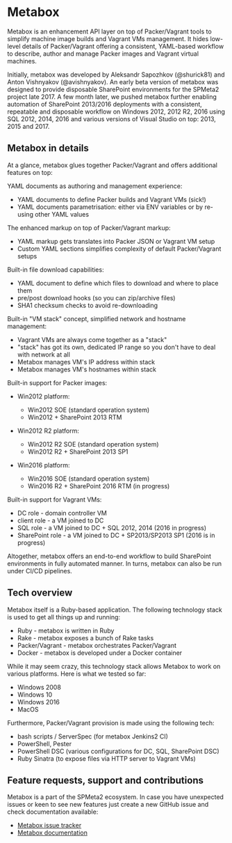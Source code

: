 
# Metabox

Metabox is an enhancement API layer on top of Packer/Vagrant tools to simplify machine image builds and Vagrant VMs management. It hides low-level details of Packer/Vagrant offering a consistent, YAML-based workflow to describe, author and manage Packer images and Vagrant virtual machines.
 
Initially, metabox was developed by Aleksandr Sapozhkov (@shurick81) and Anton Vishnyakov (@avishnyakov). An early beta version of metabox was designed to provide disposable SharePoint environments for the SPMeta2 project late 2017.  A few month later, we pushed metabox further enabling automation of SharePoint 2013/2016 deployments with a consistent, repeatable and disposable workflow on Windows 2012, 2012 R2, 2016 using SQL 2012, 2014, 2016 and various versions of Visual Studio on top: 2013, 2015 and 2017.

## Metabox in details
At a glance,  metabox glues together Packer/Vagrant and offers additional features on top:

YAML documents as authoring and management experience:
* YAML documents to define Packer builds and Vagrant VMs (sick!)
* YAML documents parametrisation: either via ENV variables or by re-using other YAML values

The enhanced markup on top of Packer/Vagrant markup:
* YAML markup gets translates into Packer JSON or Vagrant VM setup
* Custom YAML sections simplifies complexity of default Packer/Vagrant setups

Built-in file download capabilities:
* YAML document to define which files to download and where to place them
* pre/post download hooks (so you can zip/archive files)
* SHA1 checksum checks to avoid re-downloading 

Built-in "VM stack" concept, simplified network and hostname management:
* Vagrant VMs are always come together as a "stack"
* "stack" has got its own, dedicated IP range so you don't have to deal with network at all
* Metabox manages VM's IP address within stack
* Metabox manages VM's hostnames within stack

Built-in support for Packer images:
* Win2012 platform:
  * Win2012 SOE (standard operation system)
  * Win2012 + SharePoint 2013 RTM 

* Win2012 R2 platform:
  * Win2012 R2 SOE (standard operation system)
  * Win2012 R2 + SharePoint 2013 SP1

* Win2016 platform:
  * Win2016 SOE (standard operation system)
  * Win2016 R2 + SharePoint 2016 RTM (in progress)

Built-in support for Vagrant VMs:
* DC role - domain controller VM
* client role - a VM joined to DC
* SQL role - a VM joined to DC + SQL 2012, 2014 (2016 in progress)
* SharePoint role - a VM joined to DC + SP2013/SP2013 SP1 (2016 is in progress)

Altogether, metabox offers an end-to-end workflow to build SharePoint environments in fully automated manner. In turns, metabox can also be run under CI/CD pipelines.

## Tech overview
Metabox itself is a Ruby-based application. The following technology stack is used to get all things up and running:

* Ruby - metabox is written in Ruby 
* Rake - metabox exposes a bunch of Rake tasks
* Packer/Vagrant - metabox orchestrates Packer/Vagrant 
* Docker - metabox is developed under a Docker container 

While it may seem crazy, this technology stack allows Metabox to work on various platforms. Here is what we tested so far:
* Windows 2008
* Windows 10
* Windows 2016
* MacOS 

Furthermore, Packer/Vagrant provision is made using the following tech:
* bash scripts / ServerSpec (for metabox Jenkins2 CI)
* PowerShell, Pester
* PowerShell DSC (various configurations for DC, SQL, SharePoint DSC)
* Ruby Sinatra (to expose files via HTTP server to Vagrant VMs)

## Feature requests, support and contributions
Metabox is a part of the SPMeta2 ecosystem. In case you have unexpected issues or keen to see new features just create a new GitHub issue and check documentation available:

* [Metabox issue tracker](https://github.com/SubPointSolutions/metabox/issues)
* [Metabox documentation](https://github.com/SubPointSolutions/metabox/wiki)

